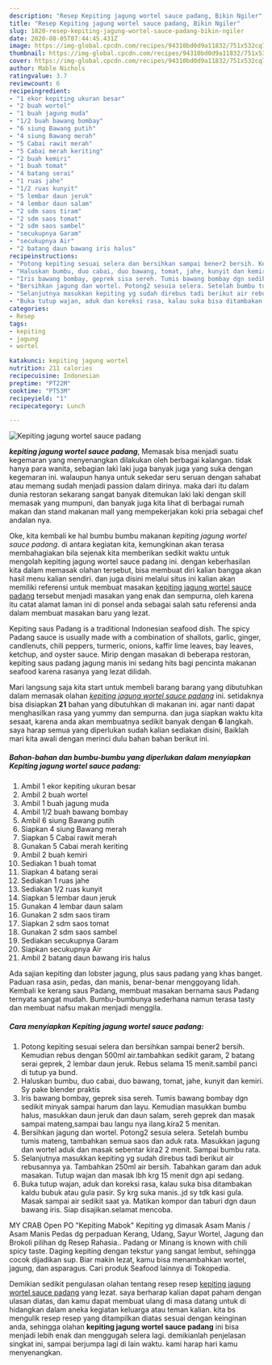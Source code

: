 ```yaml
---
description: "Resep Kepiting jagung wortel sauce padang, Bikin Ngiler"
title: "Resep Kepiting jagung wortel sauce padang, Bikin Ngiler"
slug: 1820-resep-kepiting-jagung-wortel-sauce-padang-bikin-ngiler
date: 2020-08-05T07:44:45.431Z
image: https://img-global.cpcdn.com/recipes/94310bd0d9a11832/751x532cq70/kepiting-jagung-wortel-sauce-padang-foto-resep-utama.jpg
thumbnail: https://img-global.cpcdn.com/recipes/94310bd0d9a11832/751x532cq70/kepiting-jagung-wortel-sauce-padang-foto-resep-utama.jpg
cover: https://img-global.cpcdn.com/recipes/94310bd0d9a11832/751x532cq70/kepiting-jagung-wortel-sauce-padang-foto-resep-utama.jpg
author: Mable Nichols
ratingvalue: 3.7
reviewcount: 6
recipeingredient:
- "1 ekor kepiting ukuran besar"
- "2 buah wortel"
- "1 buah jagung muda"
- "1/2 buah bawang bombay"
- "6 siung Bawang putih"
- "4 siung Bawang merah"
- "5 Cabai rawit merah"
- "5 Cabai merah keriting"
- "2 buah kemiri"
- "1 buah tomat"
- "4 batang serai"
- "1 ruas jahe"
- "1/2 ruas kunyit"
- "5 lembar daun jeruk"
- "4 lembar daun salam"
- "2 sdm saos tiram"
- "2 sdm saos tomat"
- "2 sdm saos sambel"
- "secukupnya Garam"
- "secukupnya Air"
- "2 batang daun bawang iris halus"
recipeinstructions:
- "Potong kepiting sesuai selera dan bersihkan sampai bener2 bersih. Kemudian rebus dengan 500ml air.tambahkan sedikit garam, 2 batang serai geprek, 2 lembar daun jeruk. Rebus selama 15 menit.sambil panci di tutup ya bund."
- "Haluskan bumbu, duo cabai, duo bawang, tomat, jahe, kunyit dan kemiri. Sy pake blender praktis"
- "Iris bawang bombay, geprek sisa sereh. Tumis bawang bombay dgn sedikit minyak sampai harum dan layu. Kemudian masukkan bumbu halus, masukkan daun jeruk dan daun salam, sereh geprek dan masak sampai mateng,sampai bau langu nya ilang.kira2 5 menitan."
- "Bersihkan jagung dan wortel. Potong2 sesuia selera. Setelah bumbu tumis mateng, tambahkan semua saos dan aduk rata. Masukkan jagung dan wortel aduk dan masak sebentar kira2 2 menit. Sampai bumbu rata."
- "Selanjutnya masukkan kepiting yg sudah direbus tadi berikut air rebusannya ya. Tambahkan 250ml air bersih. Tabahkan garam dan aduk masakan. Tutup wajan dan masak lbh krg 15 menit dgn api sedang."
- "Buka tutup wajan, aduk dan koreksi rasa, kalau suka bisa ditambakan kaldu bubuk atau gula pasir. Sy krg suka manis..jd sy tdk kasi gula. Masak sampai air sedikit saat ya. Matikan kompor dan taburi dgn daun bawang iris. Siap disajikan.selamat mencoba."
categories:
- Resep
tags:
- kepiting
- jagung
- wortel

katakunci: kepiting jagung wortel 
nutrition: 211 calories
recipecuisine: Indonesian
preptime: "PT22M"
cooktime: "PT53M"
recipeyield: "1"
recipecategory: Lunch

---
```



![Kepiting jagung wortel sauce padang](https://img-global.cpcdn.com/recipes/94310bd0d9a11832/751x532cq70/kepiting-jagung-wortel-sauce-padang-foto-resep-utama.jpg)

<b><i>kepiting jagung wortel sauce padang</i></b>, Memasak bisa menjadi suatu kegemaran yang menyenangkan dilakukan oleh berbagai kalangan. tidak hanya para wanita, sebagian laki laki juga banyak juga yang suka dengan kegemaran ini. walaupun hanya untuk sekedar seru seruan dengan sahabat atau memang sudah menjadi passion dalam dirinya. maka dari itu dalam dunia restoran sekarang sangat banyak ditemukan laki laki dengan skill memasak yang mumpuni, dan banyak juga kita lihat di berbagai rumah makan dan stand makanan mall yang mempekerjakan koki pria sebagai chef andalan nya.

Oke, kita kembali ke hal bumbu bumbu makanan <i>kepiting jagung wortel sauce padang</i>. di antara kegiatan kita, kemungkinan akan terasa membahagiakan bila sejenak kita memberikan sedikit waktu untuk mengolah kepiting jagung wortel sauce padang ini. dengan keberhasilan kita dalam memasak olahan tersebut, bisa membuat diri kalian bangga akan hasil menu kalian sendiri. dan juga disini melalui situs ini kalian akan memiliki referensi untuk membuat masakan <u>kepiting jagung wortel sauce padang</u> tersebut menjadi masakan yang enak dan sempurna, oleh karena itu catat alamat laman ini di ponsel anda sebagai salah satu referensi anda dalam membuat masakan baru yang lezat.

Kepiting saus Padang is a traditional Indonesian seafood dish. The spicy Padang sauce is usually made with a combination of shallots, garlic, ginger, candlenuts, chili peppers, turmeric, onions, kaffir lime leaves, bay leaves, ketchup, and oyster sauce. Mirip dengan masakan di beberapa restoran, kepiting saus padang jagung manis ini sedang hits bagi pencinta makanan seafood karena rasanya yang lezat dilidah.


Mari langsung saja kita start untuk membeli barang barang yang dibutuhkan dalam memasak olahan <u><i>kepiting jagung wortel sauce padang</i></u> ini. setidaknya bisa disiapkan <b>21</b> bahan yang dibutuhkan di makanan ini. agar nanti dapat menghasilkan rasa yang yummy dan sempurna. dan juga siapkan waktu kita sesaat, karena anda akan membuatnya sedikit banyak dengan <b>6</b> langkah. saya harap semua yang diperlukan sudah kalian sediakan disini, Baiklah mari kita awali dengan merinci dulu bahan bahan berikut ini.

<!--inarticleads1-->

##### Bahan-bahan dan bumbu-bumbu yang diperlukan dalam menyiapkan Kepiting jagung wortel sauce padang:

1. Ambil 1 ekor kepiting ukuran besar
1. Ambil 2 buah wortel
1. Ambil 1 buah jagung muda
1. Ambil 1/2 buah bawang bombay
1. Ambil 6 siung Bawang putih
1. Siapkan 4 siung Bawang merah
1. Siapkan 5 Cabai rawit merah
1. Gunakan 5 Cabai merah keriting
1. Ambil 2 buah kemiri
1. Sediakan 1 buah tomat
1. Siapkan 4 batang serai
1. Sediakan 1 ruas jahe
1. Sediakan 1/2 ruas kunyit
1. Siapkan 5 lembar daun jeruk
1. Gunakan 4 lembar daun salam
1. Gunakan 2 sdm saos tiram
1. Siapkan 2 sdm saos tomat
1. Gunakan 2 sdm saos sambel
1. Sediakan secukupnya Garam
1. Siapkan secukupnya Air
1. Ambil 2 batang daun bawang iris halus


Ada sajian kepiting dan lobster jagung, plus saus padang yang khas banget. Paduan rasa asin, pedas, dan manis, benar-benar menggoyang lidah. Kembali ke kerang saus Padang, membuat masakan bernama saus Padang ternyata sangat mudah. Bumbu-bumbunya sederhana namun terasa tasty dan membuat nafsu makan menjadi menggila. 

<!--inarticleads2-->

##### Cara menyiapkan Kepiting jagung wortel sauce padang:

1. Potong kepiting sesuai selera dan bersihkan sampai bener2 bersih. Kemudian rebus dengan 500ml air.tambahkan sedikit garam, 2 batang serai geprek, 2 lembar daun jeruk. Rebus selama 15 menit.sambil panci di tutup ya bund.
1. Haluskan bumbu, duo cabai, duo bawang, tomat, jahe, kunyit dan kemiri. Sy pake blender praktis
1. Iris bawang bombay, geprek sisa sereh. Tumis bawang bombay dgn sedikit minyak sampai harum dan layu. Kemudian masukkan bumbu halus, masukkan daun jeruk dan daun salam, sereh geprek dan masak sampai mateng,sampai bau langu nya ilang.kira2 5 menitan.
1. Bersihkan jagung dan wortel. Potong2 sesuia selera. Setelah bumbu tumis mateng, tambahkan semua saos dan aduk rata. Masukkan jagung dan wortel aduk dan masak sebentar kira2 2 menit. Sampai bumbu rata.
1. Selanjutnya masukkan kepiting yg sudah direbus tadi berikut air rebusannya ya. Tambahkan 250ml air bersih. Tabahkan garam dan aduk masakan. Tutup wajan dan masak lbh krg 15 menit dgn api sedang.
1. Buka tutup wajan, aduk dan koreksi rasa, kalau suka bisa ditambakan kaldu bubuk atau gula pasir. Sy krg suka manis..jd sy tdk kasi gula. Masak sampai air sedikit saat ya. Matikan kompor dan taburi dgn daun bawang iris. Siap disajikan.selamat mencoba.


MY CRAB Open PO &#34;Kepiting Mabok&#34; Kepiting yg dimasak Asam Manis / Asam Manis Pedas dg perpaduan Kerang, Udang, Sayur Wortel, Jagung dan Brokoli pilihan dg Resep Rahasia.. Padang or Minang is known with chili spicy taste. Daging kepiting dengan tekstur yang sangat lembut, sehingga cocok dijadikan sup. Biar makin lezat, kamu bisa menambahkan wortel, jagung, dan asparagus. Cari produk Seafood lainnya di Tokopedia. 

Demikian sedikit pengulasan olahan tentang resep resep <u>kepiting jagung wortel sauce padang</u> yang lezat. saya berharap kalian dapat paham dengan ulasan diatas, dan kamu dapat membuat ulang di masa datang untuk di hidangkan dalam aneka kegiatan keluarga atau teman kalian. kita bs mengulik resep resep yang ditampilkan diatas sesuai dengan keinginan anda, sehingga olahan <b>kepiting jagung wortel sauce padang</b> ini bisa menjadi lebih enak dan menggugah selera lagi. demikianlah penjelasan singkat ini, sampai berjumpa lagi di lain waktu. kami harap hari kamu menyenangkan.

